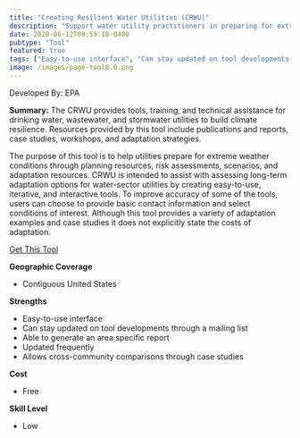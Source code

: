 ```yaml
---
title: "Creating Resilient Water Utilities (CRWU)"
description: "Support water utility practitioners in preparing for extreme weather events"
date: 2020-06-12T09:59:18-0400
pubtype: "Tool"
featured: true
tags: ["Easy-to-use interface", "Can stay updated on tool developments through a mailing list", "Able to generate an area specific report", "Updated frequently", "Allows cross-community comparisons through case studies"]
image: /images/page-tool8.0.png
---
```

Developed By: EPA

**Summary:** The CRWU provides tools, training, and technical assistance for drinking water, wastewater, and stormwater utilities to build climate resilience. Resources provided by this tool include publications and reports, case studies, workshops, and adaptation strategies. 

The purpose of this tool is to help utilities prepare for extreme weather conditions through planning resources, risk assessments, scenarios, and adaptation resources. CRWU is intended to assist with assessing long-term adaptation options for water-sector utilities by creating easy-to-use, iterative, and interactive tools.  To improve accuracy of some of the tools, users can choose to provide basic contact information and select conditions of interest. Although this tool provides a variety of adaptation examples and case studies it does not explicitly state the costs of adaptation.

<a href="https://www.epa.gov/crwu" target="_blank">Get This Tool</a>

__**Geographic Coverage**__
- Contiguous United States

__**Strengths**__
-  Easy-to-use interface
-  Can stay updated on tool developments through a mailing list
-  Able to generate an area specific report
-  Updated frequently
-  Allows cross-community comparisons through case studies

__**Cost**__
- Free

__**Skill Level**__
- Low
